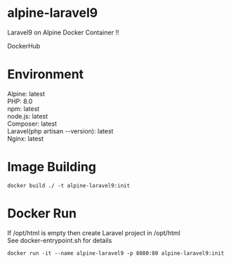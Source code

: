 # alpine-laravel9
Laravel9 on Alpine Docker Container !!  

DockerHub  


# Environment  
Alpine: latest  
PHP: 8.0  
npm: latest  
node.js: latest  
Composer: latest  
Laravel(php artisan --version): latest  
Nginx: latest  

# Image Building
    docker build ./ -t alpine-laravel9:init  

# Docker Run
If /opt/html is empty then create Laravel project in /opt/html  
See docker-entrypoint.sh for details  

    docker run -it --name alpine-laravel9 -p 8080:80 alpine-laravel9:init  
